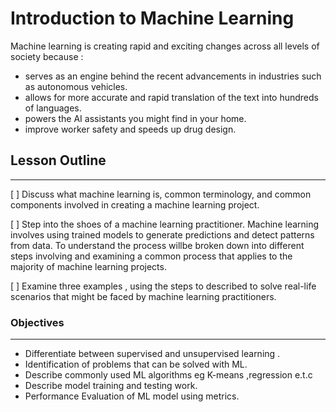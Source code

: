 # Introduction to Machine Learning
Machine learning is creating rapid and exciting changes across all levels of society because :
- serves as an  engine behind the recent advancements in industries such as autonomous vehicles.
- allows for more accurate and rapid translation of the text into hundreds of languages.
-  powers the AI assistants you might find in your home.
-  improve worker safety and speeds up drug design.

## Lesson Outline
------------------------------------------------
[ ] Discuss what machine learning is, common terminology, and common components involved in creating a machine learning project.

[ ]  Step into the shoes of a machine learning practitioner. Machine learning involves using trained models to generate predictions and detect patterns from data. To understand the process willbe broken down into different steps involving and examining a common process that applies to the majority of machine learning projects.

[ ] Examine  three examples , using the steps to described to solve real-life scenarios that might be faced by machine learning practitioners.

### Objectives
------------------------------------------------
- Differentiate between supervised and unsupervised learning .
- Identification of problems that can be solved with ML.
- Describe commonly used ML algorithms eg K-means ,regression e.t.c
- Describe model training and testing work.
- Performance Evaluation of ML model using metrics.